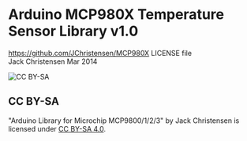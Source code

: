 # Arduino MCP980X Temperature Sensor Library v1.0 #
https://github.com/JChristensen/MCP980X
LICENSE file  
Jack Christensen Mar 2014  

![CC BY-SA](http://mirrors.creativecommons.org/presskit/buttons/88x31/png/by-sa.png)
## CC BY-SA ##
"Arduino Library for Microchip MCP9800/1/2/3" by Jack Christensen is licensed under [CC BY-SA 4.0](http://creativecommons.org/licenses/by-sa/4.0/).